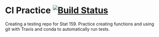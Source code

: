 # CI Practice [![Build Status](https://travis-ci.org/nadavtadelis/my_mean_testing.svg?branch=master)](https://travis-ci.org/nadavtadelis/my_mean_testing)

Creating a testing repo for Stat 159.
Practice creating functions and using git with Travis and conda to automatically run tests.
